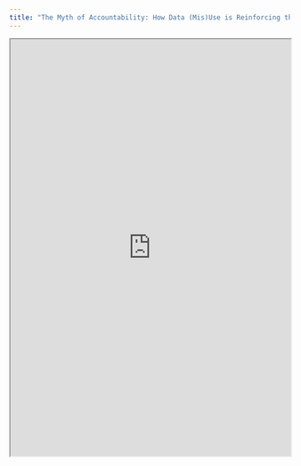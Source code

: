 ```yaml
---
title: "The Myth of Accountability: How Data (Mis)Use is Reinforcing the Problems of Public Education"
---
```




<iframe height="750" width="100%" src="https://ewelton.github.io/ktest/wiki.html#The%20Myth%20of%20Accountability:%20How%20Data%20(Mis)Use%20is%20Reinforcing%20the%20Problems%20of%20Public%20Education"></iframe>

